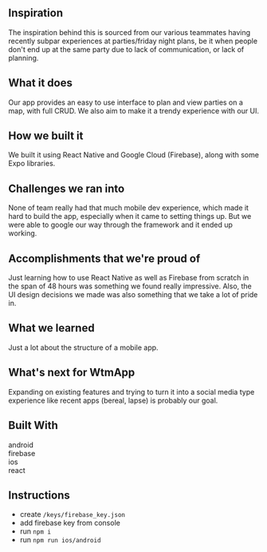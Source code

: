 ## Inspiration
The inspiration behind this is sourced from our various teammates having recently subpar experiences at parties/friday night plans, be it when people don't end up at the same party due to lack of communication, or lack of planning.

## What it does
Our app provides an easy to use interface to plan and view parties on a map, with full CRUD. We also aim to make it a trendy experience with our UI.

## How we built it
We built it using React Native and Google Cloud (Firebase), along with some Expo libraries.

## Challenges we ran into
None of team really had that much mobile dev experience, which made it hard to build the app, especially when it came to setting things up. But we were able to google our way through the framework and it ended up working.

## Accomplishments that we're proud of
Just learning how to use React Native as well as Firebase from scratch in the span of 48 hours was something we found really impressive. Also, the UI design decisions we made was also something that we take a lot of pride in.

## What we learned
Just a lot about the structure of a mobile app.

## What's next for WtmApp
Expanding on existing features and trying to turn it into a social media type experience like recent apps (bereal, lapse) is probably our goal.

## Built With
android  
firebase  
ios  
react

## Instructions
- create `/keys/firebase_key.json`
- add firebase key from console 
- run `npm i`
- run `npm run ios/android`
